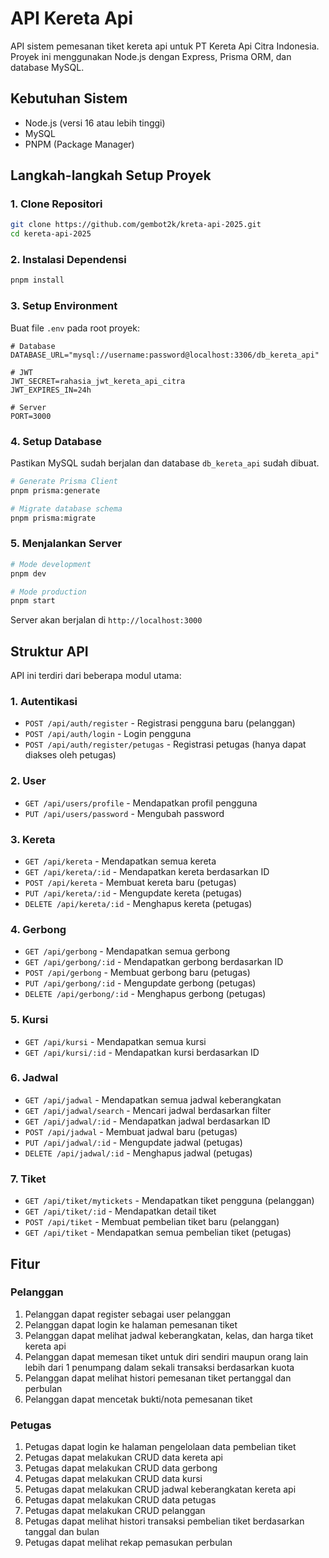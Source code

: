 # API Kereta Api

API sistem pemesanan tiket kereta api untuk PT Kereta Api Citra Indonesia. Proyek ini menggunakan Node.js dengan Express, Prisma ORM, dan database MySQL.

## Kebutuhan Sistem

- Node.js (versi 16 atau lebih tinggi)
- MySQL
- PNPM (Package Manager)

## Langkah-langkah Setup Proyek

### 1. Clone Repositori

```bash
git clone https://github.com/gembot2k/kreta-api-2025.git
cd kereta-api-2025
```

### 2. Instalasi Dependensi

```bash
pnpm install
```

### 3. Setup Environment

Buat file `.env` pada root proyek:

```
# Database
DATABASE_URL="mysql://username:password@localhost:3306/db_kereta_api"

# JWT
JWT_SECRET=rahasia_jwt_kereta_api_citra
JWT_EXPIRES_IN=24h

# Server
PORT=3000
```

### 4. Setup Database

Pastikan MySQL sudah berjalan dan database `db_kereta_api` sudah dibuat.

```bash
# Generate Prisma Client
pnpm prisma:generate

# Migrate database schema
pnpm prisma:migrate
```

### 5. Menjalankan Server

```bash
# Mode development
pnpm dev

# Mode production
pnpm start
```

Server akan berjalan di `http://localhost:3000`

## Struktur API

API ini terdiri dari beberapa modul utama:

### 1. Autentikasi
- `POST /api/auth/register` - Registrasi pengguna baru (pelanggan)
- `POST /api/auth/login` - Login pengguna
- `POST /api/auth/register/petugas` - Registrasi petugas (hanya dapat diakses oleh petugas)

### 2. User
- `GET /api/users/profile` - Mendapatkan profil pengguna
- `PUT /api/users/password` - Mengubah password

### 3. Kereta
- `GET /api/kereta` - Mendapatkan semua kereta
- `GET /api/kereta/:id` - Mendapatkan kereta berdasarkan ID
- `POST /api/kereta` - Membuat kereta baru (petugas)
- `PUT /api/kereta/:id` - Mengupdate kereta (petugas)
- `DELETE /api/kereta/:id` - Menghapus kereta (petugas)

### 4. Gerbong
- `GET /api/gerbong` - Mendapatkan semua gerbong
- `GET /api/gerbong/:id` - Mendapatkan gerbong berdasarkan ID
- `POST /api/gerbong` - Membuat gerbong baru (petugas)
- `PUT /api/gerbong/:id` - Mengupdate gerbong (petugas)
- `DELETE /api/gerbong/:id` - Menghapus gerbong (petugas)

### 5. Kursi
- `GET /api/kursi` - Mendapatkan semua kursi
- `GET /api/kursi/:id` - Mendapatkan kursi berdasarkan ID

### 6. Jadwal
- `GET /api/jadwal` - Mendapatkan semua jadwal keberangkatan
- `GET /api/jadwal/search` - Mencari jadwal berdasarkan filter
- `GET /api/jadwal/:id` - Mendapatkan jadwal berdasarkan ID
- `POST /api/jadwal` - Membuat jadwal baru (petugas)
- `PUT /api/jadwal/:id` - Mengupdate jadwal (petugas)
- `DELETE /api/jadwal/:id` - Menghapus jadwal (petugas)

### 7. Tiket
- `GET /api/tiket/mytickets` - Mendapatkan tiket pengguna (pelanggan)
- `GET /api/tiket/:id` - Mendapatkan detail tiket
- `POST /api/tiket` - Membuat pembelian tiket baru (pelanggan)
- `GET /api/tiket` - Mendapatkan semua pembelian tiket (petugas)

## Fitur

### Pelanggan
1. Pelanggan dapat register sebagai user pelanggan
2. Pelanggan dapat login ke halaman pemesanan tiket
3. Pelanggan dapat melihat jadwal keberangkatan, kelas, dan harga tiket kereta api
4. Pelanggan dapat memesan tiket untuk diri sendiri maupun orang lain lebih dari 1 penumpang dalam sekali transaksi berdasarkan kuota
5. Pelanggan dapat melihat histori pemesanan tiket pertanggal dan perbulan
6. Pelanggan dapat mencetak bukti/nota pemesanan tiket

### Petugas
1. Petugas dapat login ke halaman pengelolaan data pembelian tiket
2. Petugas dapat melakukan CRUD data kereta api
3. Petugas dapat melakukan CRUD data gerbong
4. Petugas dapat melakukan CRUD data kursi
5. Petugas dapat melakukan CRUD jadwal keberangkatan kereta api
6. Petugas dapat melakukan CRUD data petugas
7. Petugas dapat melakukan CRUD pelanggan
8. Petugas dapat melihat histori transaksi pembelian tiket berdasarkan tanggal dan bulan
9. Petugas dapat melihat rekap pemasukan perbulan
